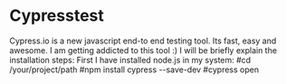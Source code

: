 # Cypresstest

Cypress.io is a new javascript end-to end testing tool. Its fast, easy and awesome. I am getting addicted to this tool :) 
I will be briefly explain the installation steps: 
First I have installed node.js in my system:
 #cd /your/project/path
 #npm install cypress --save-dev
 #cypress open 



